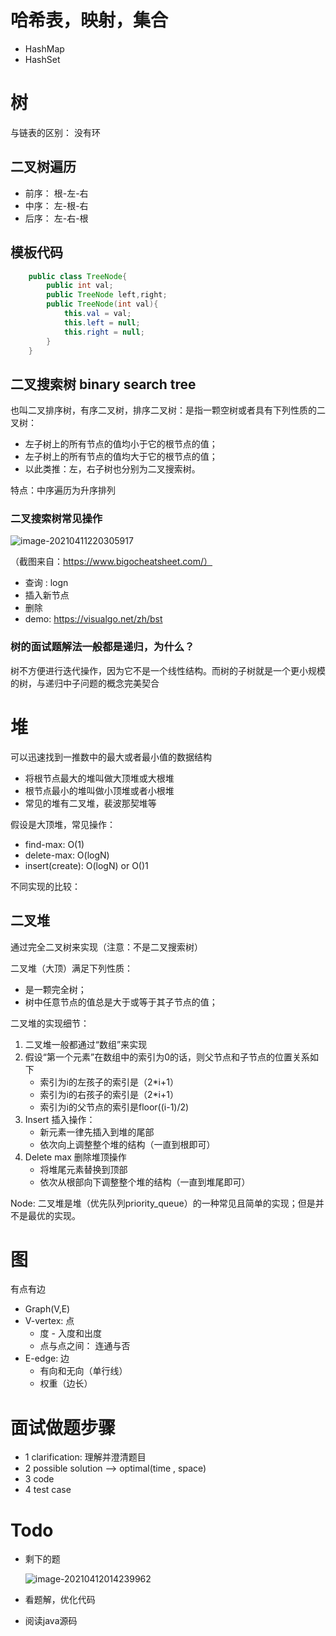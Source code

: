 # 哈希表，映射，集合

- HashMap
- HashSet



# 树

与链表的区别： 没有环



## 二叉树遍历

- 前序： 根-左-右
- 中序： 左-根-右
- 后序： 左-右-根

## 模板代码

```java
    public class TreeNode{
        public int val;
        public TreeNode left,right;
        public TreeNode(int val){
            this.val = val;
            this.left = null;
            this.right = null;
        }
    }
```

## 二叉搜索树 binary search tree

也叫二叉排序树，有序二叉树，排序二叉树：是指一颗空树或者具有下列性质的二叉树：

- 左子树上的所有节点的值均小于它的根节点的值；
- 左子树上的所有节点的值均大于它的根节点的值；
- 以此类推：左，右子树也分别为二叉搜索树。

特点：中序遍历为升序排列

### 二叉搜索树常见操作

![image-20210411220305917](http://img.newtrekwang.me/img/20210411220305.png)

（截图来自：https://www.bigocheatsheet.com/）

- 查询 : logn
- 插入新节点
- 删除
- demo: https://visualgo.net/zh/bst

### 树的面试题解法一般都是递归，为什么？

树不方便进行迭代操作，因为它不是一个线性结构。而树的子树就是一个更小规模的树，与递归中子问题的概念完美契合





# 堆

可以迅速找到一推数中的最大或者最小值的数据结构  

- 将根节点最大的堆叫做大顶堆或大根堆
- 根节点最小的堆叫做小顶堆或者小根堆
- 常见的堆有二叉堆，裴波那契堆等

假设是大顶堆，常见操作：

- find-max: O(1)
- delete-max: O(logN)
- insert(create): O(logN) or O()1

不同实现的比较：

## 二叉堆

通过完全二叉树来实现（注意：不是二叉搜索树）

二叉堆（大顶）满足下列性质：

- 是一颗完全树；
- 树中任意节点的值总是大于或等于其子节点的值；

二叉堆的实现细节：

1. 二叉堆一般都通过“数组”来实现
2. 假设“第一个元素”在数组中的索引为0的话，则父节点和子节点的位置关系如下
   - 索引为i的左孩子的索引是（2*i+1）
   - 索引为i的右孩子的索引是（2*i+1）
   - 索引为i的父节点的索引是floor((i-1)/2)
3. Insert 插入操作：
   - 新元素一律先插入到堆的尾部
   - 依次向上调整整个堆的结构（一直到根即可）
4. Delete max 删除堆顶操作
   - 将堆尾元素替换到顶部
   - 依次从根部向下调整整个堆的结构（一直到堆尾即可）

Node: 二叉堆是堆（优先队列priority_queue）的一种常见且简单的实现；但是并不是最优的实现。

# 图

有点有边

- Graph(V,E)
- V-vertex: 点
  - 度 - 入度和出度
  - 点与点之间： 连通与否
- E-edge: 边
  - 有向和无向（单行线）
  - 权重（边长）



# 面试做题步骤

- 1 clarification: 理解并澄清题目
- 2 possible solution --> optimal(time , space)
- 3 code
- 4 test case





# Todo

- 剩下的题

  ![image-20210412014239962](http://img.newtrekwang.me/img/20210412014240.png)

- 看题解，优化代码

- 阅读java源码

